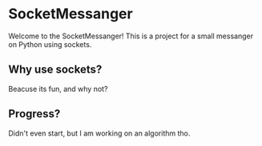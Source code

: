 # SocketMessanger

Welcome to the SocketMessanger!
This is a project for a small messanger on Python using sockets.

## Why use sockets?
Beacuse its fun, and why not?

## Progress?
Didn't even start, but I am working on an algorithm tho.
